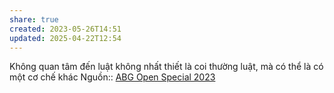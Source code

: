 ```yaml
---
share: true
created: 2023-05-26T14:51
updated: 2025-04-22T12:54
---
```

Không quan tâm đến luật không nhất thiết là coi thường luật, mà có thể là có một cơ chế khác
Nguồn:: [ABG Open Special 2023](ABG%20Open%20Special%202023.md)
